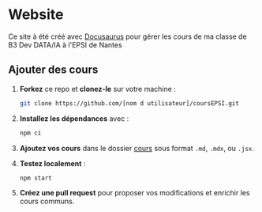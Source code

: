 # Website

Ce site à été créé avec [Docusaurus](https://docusaurus.io/) pour gérer les cours de ma classe de B3 Dev DATA/IA à l'EPSI de Nantes

## Ajouter des cours

1. **Forkez** ce repo et **clonez-le** sur votre machine :
   ```bash
   git clone https://github.com/[nom d utilisateur]/coursEPSI.git
   ```

2. **Installez les dépendances** avec :
   ```bash
   npm ci
   ```

3. **Ajoutez vos cours** dans le dossier [cours](https://github.com/BahAilime/coursEPSI/tree/main/docs/cours) sous format `.md`, `.mdx`, ou `.jsx`.

5. **Testez localement** :
   ```bash
   npm start
   ```
   
6. **Créez une pull request** pour proposer vos modifications et enrichir les cours communs.
